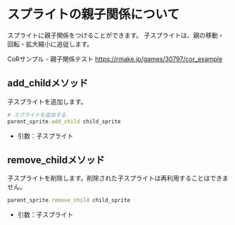 # スプライトの親子関係について

スプライトに親子関係をつけることができます。
子スプライトは、親の移動・回転・拡大縮小に追従します。

CoRサンプル - 親子関係テスト
https://rmake.jp/games/30797/cor_example

## add_childメソッド

子スプライトを追加します。

```ruby
# スプライトを追加する
parent_sprite.add_child child_sprite
```

* 引数：子スプライト

## remove_childメソッド

子スプライトを削除します。削除された子スプライトは再利用することはできません。

```ruby
parent_sprite.remove_child child_sprite
```

* 引数：子スプライト

